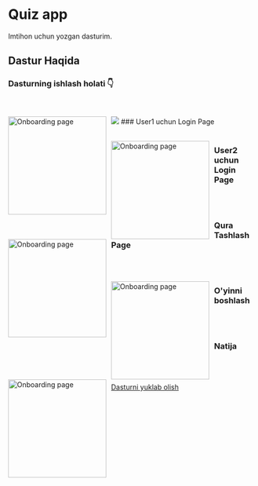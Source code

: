 # Quiz app

Imtihon uchun yozgan dasturim.   

## Dastur Haqida
### Dasturning ishlash holati 👇
</br>
</br>
<img src="https://ibb.co/zRx5fn5"><img src="https://i.ibb.co/9TgvY8v/photo-2021-10-19-20-30-25.jpg"
     alt="Onboarding page"
     style="float: left; margin-right: 10px;" width="200" />
### User1 uchun Login Page
 </br>
 </br>
 
 <img src="https://i.ibb.co/0qcPS5q/photo-2021-10-19-20-30-42.jpg"
     alt="Onboarding page"
     style="float: left; margin-right: 10px;" width="200"/>
### User2 uchun Login Page

 </br>
 </br>
 
 <img src="https://i.ibb.co/dGw13T4/photo-2021-10-19-20-30-52.jpg"
     alt="Onboarding page"
     style="float: left; margin-right: 10px;" width="200" />
 ### Qura Tashlash Page
 </br>
 </br>
 
 <img src="https://i.ibb.co/jv0k77X/photo-2021-10-19-20-31-01.jpg"
     alt="Onboarding page"
     style="float: left; margin-right: 10px;" width="200" />
 ### O'yinni boshlash
 </br>
 </br>
 
  <img src="https://i.ibb.co/MGKtGZW/photo-2021-10-19-20-53-54.jpg"
     alt="Onboarding page"
     style="float: left; margin-right: 10px;" width="200" />
 ### Natija

 </br>
 </br>
 
 
 <a href="https://github.com/alijonbek007/QuizApp/blob/main/app-arm64-v8a-release.apk" download>Dasturni yuklab olish</a>
